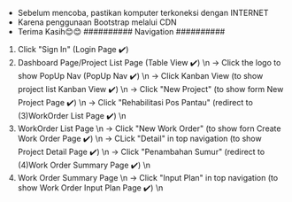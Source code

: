 - Sebelum mencoba, pastikan komputer terkoneksi dengan INTERNET
- Karena penggunaan Bootstrap melalui CDN
- Terima Kasih😊😊
########## Navigation ##########
1. Click "Sign In" (Login Page ✔️)
2. Dashboard Page/Project List Page (Table View ✔️) \n
   -> Click the logo to show PopUp Nav (PopUp Nav ✔️) \n
   -> Click Kanban View (to show project list Kanban View ✔️) \n
   -> Click "New Project" (to show form New Project Page ✔️) \n
   -> Click "Rehabilitasi Pos Pantau" (redirect to (3)WorkOrder List Page ✔️) \n
3. WorkOrder List Page \n
   -> Click "New Work Order" (to show forn Create Work Order Page ✔️) \n
   -> CLick "Detail" in top navigation (to show Project Detail Page ✔️) \n
   -> Click "Penambahan Sumur" (redirect to (4)Work Order Summary Page ✔️) \n
4. Work Order Summary Page \n
   -> Click "Input Plan" in top navigation (to show Work Order Input Plan Page ✔️) \n
